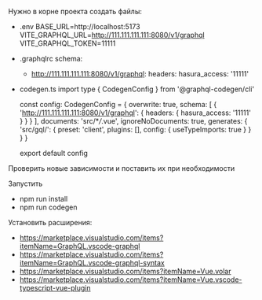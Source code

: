 Нужно в корне проекта создать файлы:

-  .env
   BASE_URL=http://localhost:5173
   VITE_GRAPHQL_URL=http://111.111.111.111:8080/v1/graphql
   VITE_GRAPHQL_TOKEN=11111

-  .graphqlrc
   schema:

   -  http://111.111.111.111:8080/v1/graphql:
      headers:
      hasura_access: '11111'

-  codegen.ts
   import type { CodegenConfig } from '@graphql-codegen/cli'

   const config: CodegenConfig = {
   overwrite: true,
   schema: [
   {
   'http://111.111.111.111:8080/v1/graphql': {
   headers: { hasura_access: '11111' }
   }
   }
   ],
   documents: 'src/\*_/_.vue',
   ignoreNoDocuments: true,
   generates: {
   'src/gql/': {
   preset: 'client',
   plugins: [],
   config: {
   useTypeImports: true
   }
   }
   }
   }

   export default config

Проверить новые зависимости и поставить их при необходимости

Запустить

-  npm run install
-  npm run codegen

Установить расширения:

-  https://marketplace.visualstudio.com/items?itemName=GraphQL.vscode-graphql
-  https://marketplace.visualstudio.com/items?itemName=GraphQL.vscode-graphql-syntax
-  https://marketplace.visualstudio.com/items?itemName=Vue.volar
-  https://marketplace.visualstudio.com/items?itemName=Vue.vscode-typescript-vue-plugin
